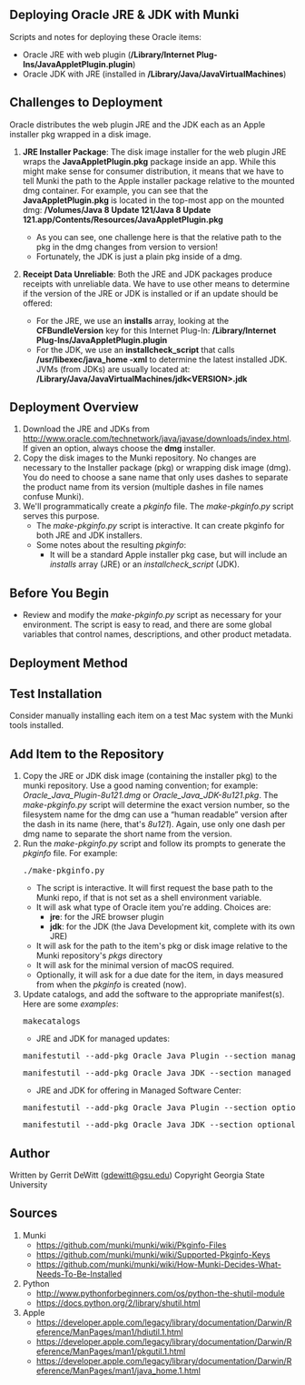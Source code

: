 Deploying Oracle JRE & JDK with Munki
----------
Scripts and notes for deploying these Oracle items:
   - Oracle JRE with web plugin (**/Library/Internet Plug-Ins/JavaAppletPlugin.plugin**)
   - Oracle JDK with JRE (installed in **/Library/Java/JavaVirtualMachines**)

## Challenges to Deployment ##
Oracle distributes the web plugin JRE and the JDK each as an Apple installer pkg wrapped in a disk image.

1. **JRE Installer Package**: The disk image installer for the web plugin JRE wraps the **JavaAppletPlugin.pkg** package inside an app.  While this might make sense for consumer distribution, it means that we have to tell Munki the path to the Apple installer package relative to the mounted dmg container.  For example, you can see that the **JavaAppletPlugin.pkg** is located in the top-most app on the mounted dmg: **/Volumes/Java 8 Update 121/Java 8 Update 121.app/Contents/Resources/JavaAppletPlugin.pkg**
   - As you can see, one challenge here is that the relative path to the pkg in the dmg changes from version to version!
   - Fortunately, the JDK is just a plain pkg inside of a dmg.

2. **Receipt Data Unreliable**: Both the JRE and JDK packages produce receipts with unreliable data.  We have to use other means to determine if the version of the JRE or JDK is installed or if an update should be offered:
   - For the JRE, we use an **installs** array, looking at the **CFBundleVersion** key for this Internet Plug-In: **/Library/Internet Plug-Ins/JavaAppletPlugin.plugin**
   - For the JDK, we use an **installcheck_script** that calls **/usr/libexec/java_home -xml** to determine the latest installed JDK.  JVMs (from JDKs) are usually located at: **/Library/Java/JavaVirtualMachines/jdk&lt;VERSION&gt;.jdk**

## Deployment Overview ##
1. Download the JRE and JDKs from http://www.oracle.com/technetwork/java/javase/downloads/index.html.  If given an option, always choose the **dmg** installer.
2. Copy the disk images to the Munki repository.  No changes are necessary to the Installer package (pkg) or wrapping disk image (dmg).  You do need to choose a sane name that only uses dashes to separate the product name from its version (multiple dashes in file names confuse Munki).
3. We'll programmatically create a *pkginfo* file.  The *make-pkginfo.py* script serves this purpose.
   * The *make-pkginfo.py* script is interactive.  It can create pkginfo for both JRE and JDK installers.
   * Some notes about the resulting *pkginfo*:
      - It will be a standard Apple installer pkg case, but will include an *installs* array (JRE) or an *installcheck_script* (JDK).

Before You Begin
----------
* Review and modify the *make-pkginfo.py* script as necessary for your environment.  The script is easy to read, and there are some global variables that control names, descriptions, and other product metadata.

Deployment Method
----------
## Test Installation ##
Consider manually installing each item on a test Mac system with the Munki tools installed.

## Add Item to the Repository ##
1. Copy the JRE or JDK disk image (containing the installer pkg) to the munki repository.  Use a good naming convention; for example: *Oracle_Java_Plugin-8u121.dmg* or *Oracle_Java_JDK-8u121.pkg*.  The *make-pkginfo.py* script will determine the exact version number, so the filesystem name for the dmg can use a “human readable” version after the dash in its name (here, that's *8u121*).  Again, use only one dash per dmg name to separate the short name from the version.
2. Run the *make-pkginfo.py* script and follow its prompts to generate the *pkginfo* file.  For example:
   <pre>./make-pkginfo.py</pre>
   * The script is interactive.  It will first request the base path to the Munki repo, if that is not set as a shell environment variable.
   * It will ask what type of Oracle item you're adding.  Choices are:
      - **jre**: for the JRE browser plugin
      - **jdk**: for the JDK (the Java Development kit, complete with its own JRE)
   * It will ask for the path to the item's pkg or disk image relative to the Munki repository's *pkgs* directory
   * It will ask for the minimal version of macOS required.
   * Optionally, it will ask for a due date for the item, in days measured from when the *pkginfo* is created (now).
3. Update catalogs, and add the software to the appropriate manifest(s).  Here are some *examples*:
   <pre>makecatalogs</pre>
   * JRE and JDK for managed updates:
   <pre>manifestutil --add-pkg Oracle_Java_Plugin --section managed_updates --manifest some_manifest</pre>
   <pre>manifestutil --add-pkg Oracle_Java_JDK --section managed_updates --manifest some_manifest</pre>
   * JRE and JDK for offering in Managed Software Center:
   <pre>manifestutil --add-pkg Oracle_Java_Plugin --section optional_installs --manifest some_manifest</pre>
   <pre>manifestutil --add-pkg Oracle_Java_JDK --section optional_installs --manifest some_manifest</pre>

Author
----------
Written by Gerrit DeWitt (gdewitt@gsu.edu)
Copyright Georgia State University

Sources
----------
1. Munki
   - https://github.com/munki/munki/wiki/Pkginfo-Files
   - https://github.com/munki/munki/wiki/Supported-Pkginfo-Keys
   - https://github.com/munki/munki/wiki/How-Munki-Decides-What-Needs-To-Be-Installed
2. Python
   - http://www.pythonforbeginners.com/os/python-the-shutil-module
   - https://docs.python.org/2/library/shutil.html
3. Apple
   - https://developer.apple.com/legacy/library/documentation/Darwin/Reference/ManPages/man1/hdiutil.1.html
   - https://developer.apple.com/legacy/library/documentation/Darwin/Reference/ManPages/man1/pkgutil.1.html
   - https://developer.apple.com/legacy/library/documentation/Darwin/Reference/ManPages/man1/java_home.1.html
